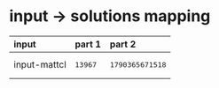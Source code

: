 # input -> solutions mapping
|input|part 1|part 2|
|:---|:---|:---|
|input-mattcl|<pre>13967</pre>|<pre>1790365671518</pre>|
